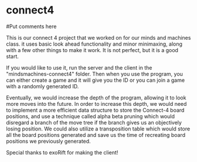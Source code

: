 # connect4
#Put comments here

This is our connect 4 project that we worked on for our minds and machines class. it uses basic look ahead functionality 
and minor minimaxing, along with a few other things to make it work. It is not perfect, but it is a good start.

If you would like to use it, run the server and the client in the "mindsmachines-connect4" folder.
Then when you use the program, you can either create a game and it will give you the ID or you can join a game with 
a randomly generated ID.

Eventually, we would increase the depth of the program, allowing it to look more moves into the future. In order to 
increase this depth, we would need to implement a more efficient data structure to store the Connect-4 board positions, 
and use a technique called alpha beta pruning which would disregard a branch of the move tree if the branch gives us an 
objectively losing position. We could also utilize a transposition table which would store all the board positions 
generated and save us the time of recreating board positions we previously generated.

Special thanks to exoRift for making the client!
